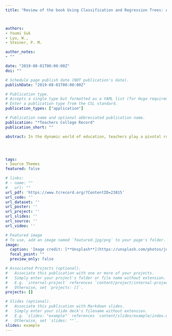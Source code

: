 ```yaml
---
title: "Review of the book Using Classification and Regression Trees: A Practical Primer, by X. Ma"



authors:
- Youmi Suk
- Lyu, W., 
- Steiner, P. M.

author_notes:
- ""

date: "2019-08-01T00:00:00Z"
doi: ""

# Schedule page publish date (NOT publication's date).
publishDate: "2019-08-01T00:00:00Z"

# Publication type.
# Accepts a single type but formatted as a YAML list (for Hugo requirements).
# Enter a publication type from the CSL standard.
publication_types: ["application"]

# Publication name and optional abbreviated publication name.
publication: "*Teachers College Record"
publication_short: ""

abstract: In the dynamic world of education, teachers play a pivotal role in shaping the minds of future generations. To effectively fulfill this responsibility, they rely on a comprehensive toolkit of resources, including lesson plans, worksheets, assessments, and other instructional materials. Teaching Curriculum Resources (TCR) emerge as indispensable allies in this endeavor, providing a rich repository of high-quality materials that support teachers in their quest for excellence. TCR encompasses a vast array of resources, meticulously crafted to align with state and national standards, ensuring that students receive instruction that is both rigorous and engaging. These resources serve as blueprints for effective classroom instruction, providing teachers with a structured framework for delivering content, fostering student engagement, and assessing progress. Beyond providing a wealth of ready-to-use materials, TCR also empowers teachers to adapt and personalize resources to meet the unique needs of their students. By offering flexible templates, modifiable activities, and differentiated instruction strategies, TCR encourages teachers to tailor their approach to the diverse learning styles and abilities of their students. Furthermore, TCR serves as a valuable professional development tool, offering teachers access to a wealth of training materials, webinars, and online courses. These resources enable teachers to stay abreast of the latest pedagogical advancements, refine their instructional techniques, and enhance their effectiveness in the classroom. The impact of TCR extends far beyond individual classrooms, influencing the overall quality of education on a broader scale. By providing teachers with access to high-quality resources, TCR promotes consistency and coherence in instructional practices across schools and districts. This, in turn, contributes to a more equitable and effective educational experience for all students.In conclusion, Teaching Curriculum Resources stand as a beacon of support for teachers, providing them with the tools and guidance they need to navigate the complexities of education. By empowering teachers to deliver engaging, standards-aligned instruction, TCR plays a pivotal role in shaping the future of education.




tags:
- Source Themes
featured: false

# links:
# - name: ""
#   url: ""
url_pdf: 'https://www.tcrecord.org/?ContentID=23015'
url_code: ''
url_dataset: ''
url_poster: ''
url_project: ''
url_slides: ''
url_source: ''
url_video: ''

# Featured image
# To use, add an image named `featured.jpg/png` to your page's folder. 
image:
  caption: 'Image credit: [**Unsplash**](https://unsplash.com/photos/jdD8gXaTZsc)'
  focal_point: ""
  preview_only: false

# Associated Projects (optional).
#   Associate this publication with one or more of your projects.
#   Simply enter your project's folder or file name without extension.
#   E.g. `internal-project` references `content/project/internal-project/index.md`.
#   Otherwise, set `projects: []`.
projects: []

# Slides (optional).
#   Associate this publication with Markdown slides.
#   Simply enter your slide deck's filename without extension.
#   E.g. `slides: "example"` references `content/slides/example/index.md`.
#   Otherwise, set `slides: ""`.
slides: example
---
```


